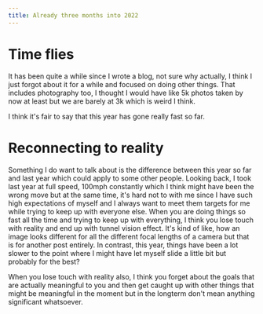 ```yaml
---
title: Already three months into 2022
---
```


# Time flies

It has been quite a while since I wrote a blog, not sure why actually, I think I just forgot about it for a while and focused on doing other things. That includes photography too, I thought I would have like 5k photos taken by now at least but we are barely at 3k which is weird I think. 

I think it's fair to say that this year has gone really fast so far.

# Reconnecting to reality

Something I do want to talk about is the difference between this year so far and last year which could apply to some other people. Looking back, I took last year at full speed, 100mph constantly which I think might have been the wrong move but at the same time, it's hard not to with me since I have such high expectations of myself and I always want to meet them targets for me while trying to keep up with everyone else. When you are doing things so fast all the time and trying to keep up with everything, I think you lose touch with reality and end up with tunnel vision effect. It's kind of like, how an image looks different for all the different focal lengths of a camera but that is for another post entirely. In contrast, this year, things have been a lot slower to the point where I might have let myself slide a little bit but probably for the best?

When you lose touch with reality also, I think you forget about the goals that are actually meaningful to you and then get caught up with other things that might be meaningful in the moment but in the longterm don't mean anything significant whatsoever.
